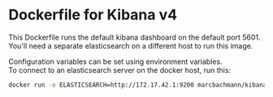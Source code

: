 # Dockerfile for Kibana v4

This Dockerfile runs the default kibana dashboard on the default port 5601.  
You'll need a separate elasticsearch on a different host to run this image.  

Configuration variables can be set using environment variables.  
To connect to an elasticsearch server on the docker host, run this:

```bash
docker run -e ELASTICSEARCH=http://172.17.42.1:9200 marcbachmann/kibana4
```